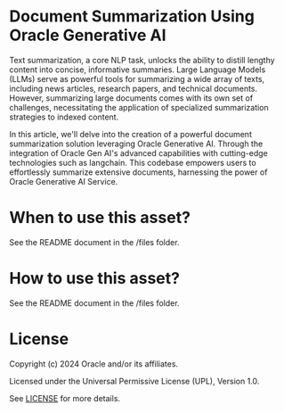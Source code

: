 # Document Summarization Using Oracle Generative AI

Text summarization, a core NLP task, unlocks the ability to distill lengthy content into concise, informative summaries. Large Language Models (LLMs) serve as powerful tools for summarizing a wide array of texts, including news articles, research papers, and technical documents. However, summarizing large documents comes with its own set of challenges, necessitating the application of specialized summarization strategies to indexed content.

In this article, we'll delve into the creation of a powerful document summarization solution leveraging Oracle Generative AI. Through the integration of Oracle Gen AI's advanced capabilities with cutting-edge technologies such as langchain. This codebase empowers users to effortlessly summarize extensive documents, harnessing the power of Oracle Generative AI Service.

 
# When to use this asset?
 
See the README document in the /files folder.
 
# How to use this asset?
 
See the README document in the /files folder.
 
# License
 
Copyright (c) 2024 Oracle and/or its affiliates.
 
Licensed under the Universal Permissive License (UPL), Version 1.0.
 
See [LICENSE](https://github.com/oracle-devrel/technology-engineering/blob/main/LICENSE) for more details.
